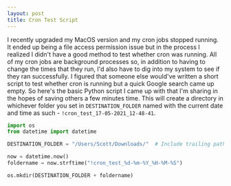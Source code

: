 ```yaml
---
layout: post
title: Cron Test Script
---
```


I recently upgraded my MacOS version and my cron jobs stopped running. It ended up being a file access permission issue but in the process I realized I didn't have a good method to test whether cron was running. All of my cron jobs are background processes so, in addition to having to change the times that they run, I'd also have to dig into my system to see if they ran successfully. I figured that someone else would've written a short script to test whether cron is running but a quick Google search came up empty. So here's the basic Python script I came up with that I'm sharing in the hopes of saving others a few minutes time. This will create a directory in whichever folder you set in `DESTINATION_FOLDER` named with the current date and time as such - `!cron_test_17-05-2021_12-48-41`.

```python
import os
from datetime import datetime

DESTINATION_FOLDER = "/Users/Scott/Downloads/"  # Include trailing path seperator

now = datetime.now()
foldername = now.strftime("!cron_test_%d-%m-%Y_%H-%M-%S")

os.mkdir(DESTINATION_FOLDER + foldername)
```
